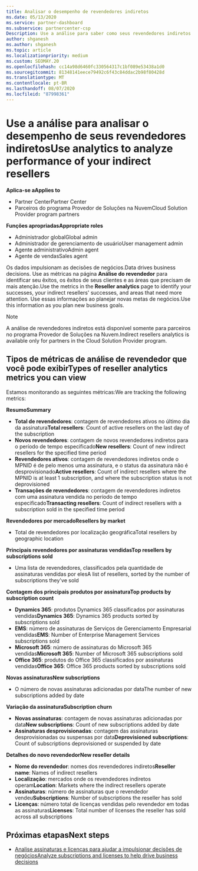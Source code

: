 ```yaml
---
title: Analisar o desempenho de revendedores indiretos
ms.date: 05/13/2020
ms.service: partner-dashboard
ms.subservice: partnercenter-csp
Description: Use a análise para saber como seus revendedores indiretos estão fazendo, ambos os sucessos e as áreas que podem precisar de mais atenção.
author: shganesh
ms.author: shganesh
ms.topic: article
ms.localizationpriority: medium
ms.custom: SEOMAY.20
ms.openlocfilehash: cc14a98d6460fc330564317c1bf089e53438a1d0
ms.sourcegitcommit: 81348141eece79492c6f43c84ddac2b98f80428d
ms.translationtype: MT
ms.contentlocale: pt-BR
ms.lasthandoff: 08/07/2020
ms.locfileid: "87998361"
---
```

# <a name="use-analytics-to-analyze-performance-of-your-indirect-resellers"></a><span data-ttu-id="1094d-103">Use a análise para analisar o desempenho de seus revendedores indiretos</span><span class="sxs-lookup"><span data-stu-id="1094d-103">Use analytics to analyze performance of your indirect resellers</span></span>

<span data-ttu-id="1094d-104">**Aplica-se a**</span><span class="sxs-lookup"><span data-stu-id="1094d-104">**Applies to**</span></span>

- <span data-ttu-id="1094d-105">Partner Center</span><span class="sxs-lookup"><span data-stu-id="1094d-105">Partner Center</span></span>
- <span data-ttu-id="1094d-106">Parceiros do programa Provedor de Soluções na Nuvem</span><span class="sxs-lookup"><span data-stu-id="1094d-106">Cloud Solution Provider program partners</span></span>

<span data-ttu-id="1094d-107">**Funções apropriadas**</span><span class="sxs-lookup"><span data-stu-id="1094d-107">**Appropriate roles**</span></span>

- <span data-ttu-id="1094d-108">Administrador global</span><span class="sxs-lookup"><span data-stu-id="1094d-108">Global admin</span></span>
- <span data-ttu-id="1094d-109">Administrador de gerenciamento de usuário</span><span class="sxs-lookup"><span data-stu-id="1094d-109">User management admin</span></span>
- <span data-ttu-id="1094d-110">Agente administrativo</span><span class="sxs-lookup"><span data-stu-id="1094d-110">Admin agent</span></span>
- <span data-ttu-id="1094d-111">Agente de vendas</span><span class="sxs-lookup"><span data-stu-id="1094d-111">Sales agent</span></span>

<span data-ttu-id="1094d-112">Os dados impulsionam as decisões de negócios.</span><span class="sxs-lookup"><span data-stu-id="1094d-112">Data drives business decisions.</span></span> <span data-ttu-id="1094d-113">Use as métricas na página **Análise do revendedor** para identificar seu êxitos, os êxitos de seus clientes e as áreas que precisam de mais atenção.</span><span class="sxs-lookup"><span data-stu-id="1094d-113">Use the metrics in the **Reseller analytics** page to identify your successes, your indirect resellers' successes, and areas that need more attention.</span></span> <span data-ttu-id="1094d-114">Use essas informações ao planejar novas metas de negócios.</span><span class="sxs-lookup"><span data-stu-id="1094d-114">Use this information as you plan new business goals.</span></span>

> [!NOTE]
> <span data-ttu-id="1094d-115">A análise de revendedores indiretos está disponível somente para parceiros no programa Provedor de Soluções na Nuvem.</span><span class="sxs-lookup"><span data-stu-id="1094d-115">Indirect resellers analytics is available only for partners in the Cloud Solution Provider program.</span></span>

## <a name="types-of-reseller-analytics-metrics-you-can-view"></a><span data-ttu-id="1094d-116">Tipos de métricas de análise de revendedor que você pode exibir</span><span class="sxs-lookup"><span data-stu-id="1094d-116">Types of reseller analytics metrics you can view</span></span>

<span data-ttu-id="1094d-117">Estamos monitorando as seguintes métricas:</span><span class="sxs-lookup"><span data-stu-id="1094d-117">We are tracking the following metrics:</span></span>

<span data-ttu-id="1094d-118">**Resumo**</span><span class="sxs-lookup"><span data-stu-id="1094d-118">**Summary**</span></span>  
 - <span data-ttu-id="1094d-119">**Total de revendedores**: contagem de revendedores ativos no último dia da assinatura</span><span class="sxs-lookup"><span data-stu-id="1094d-119">**Total resellers**: Count of active resellers on the last day of the subscription</span></span>  
 - <span data-ttu-id="1094d-120">**Novos revendedores**: contagem de novos revendedores indiretos para o período de tempo especificado</span><span class="sxs-lookup"><span data-stu-id="1094d-120">**New resellers**: Count of new indirect resellers for the specified time period</span></span>  
 - <span data-ttu-id="1094d-121">**Revendedores ativos**: contagem de revendedores indiretos onde o MPNID é de pelo menos uma assinatura, e o status da assinatura não é desprovisionado</span><span class="sxs-lookup"><span data-stu-id="1094d-121">**Active resellers**: Count of indirect resellers where the MPNID is at least 1 subscription, and where the subscription status is not deprovisioned</span></span>  
 - <span data-ttu-id="1094d-122">**Transações de revendedores**: contagem de revendedores indiretos com uma assinatura vendida no período de tempo especificado</span><span class="sxs-lookup"><span data-stu-id="1094d-122">**Transacting resellers**: Count of indirect resellers with a subscription sold in the specified time period</span></span>  

<span data-ttu-id="1094d-123">**Revendedores por mercado**</span><span class="sxs-lookup"><span data-stu-id="1094d-123">**Resellers by market**</span></span>  
 - <span data-ttu-id="1094d-124">Total de revendedores por localização geográfica</span><span class="sxs-lookup"><span data-stu-id="1094d-124">Total resellers by geographic location</span></span>  

<span data-ttu-id="1094d-125">**Principais revendedores por assinaturas vendidas**</span><span class="sxs-lookup"><span data-stu-id="1094d-125">**Top resellers by subscriptions sold**</span></span>
 - <span data-ttu-id="1094d-126">Uma lista de revendedores, classificados pela quantidade de assinaturas vendidas por eles</span><span class="sxs-lookup"><span data-stu-id="1094d-126">A list of resellers, sorted by the number of subscriptions they've sold</span></span>  

<span data-ttu-id="1094d-127">**Contagem dos principais produtos por assinatura**</span><span class="sxs-lookup"><span data-stu-id="1094d-127">**Top products by subscription count**</span></span>  
 - <span data-ttu-id="1094d-128">**Dynamics 365**: produtos Dynamics 365 classificados por assinaturas vendidas</span><span class="sxs-lookup"><span data-stu-id="1094d-128">**Dynamics 365**: Dynamics 365 products sorted by subscriptions sold</span></span>  
 - <span data-ttu-id="1094d-129">**EMS**: número de assinaturas de Serviços de Gerenciamento Empresarial vendidas</span><span class="sxs-lookup"><span data-stu-id="1094d-129">**EMS**: Number of Enterprise Management Services subscriptions sold</span></span>  
 - <span data-ttu-id="1094d-130">**Microsoft 365**: número de assinaturas do Microsoft 365 vendidas</span><span class="sxs-lookup"><span data-stu-id="1094d-130">**Microsoft 365**: Number of Microsoft 365 subscriptions sold</span></span>  
 - <span data-ttu-id="1094d-131">**Office 365**: produtos do Office 365 classificados por assinaturas vendidas</span><span class="sxs-lookup"><span data-stu-id="1094d-131">**Office 365**: Office 365 products sorted by subscriptions sold</span></span>  

<span data-ttu-id="1094d-132">**Novas assinaturas**</span><span class="sxs-lookup"><span data-stu-id="1094d-132">**New subscriptions**</span></span>  
 - <span data-ttu-id="1094d-133">O número de novas assinaturas adicionadas por data</span><span class="sxs-lookup"><span data-stu-id="1094d-133">The number of new subscriptions added by date</span></span>  

<span data-ttu-id="1094d-134">**Variação da assinatura**</span><span class="sxs-lookup"><span data-stu-id="1094d-134">**Subscription churn**</span></span>  
 - <span data-ttu-id="1094d-135">**Novas assinaturas**: contagem de novas assinaturas adicionadas por data</span><span class="sxs-lookup"><span data-stu-id="1094d-135">**New subscriptions**: Count of new subscriptions added by date</span></span>  
 - <span data-ttu-id="1094d-136">**Assinaturas desprovisionadas**: contagem das assinaturas desprovisionadas ou suspensas por data</span><span class="sxs-lookup"><span data-stu-id="1094d-136">**Deprovisioned subscriptions**: Count of subscriptions deprovisioned or suspended by date</span></span>  

<span data-ttu-id="1094d-137">**Detalhes do novo revendedor**</span><span class="sxs-lookup"><span data-stu-id="1094d-137">**New reseller details**</span></span>  
 - <span data-ttu-id="1094d-138">**Nome do revendedor**: nomes dos revendedores indiretos</span><span class="sxs-lookup"><span data-stu-id="1094d-138">**Reseller name**: Names of indirect resellers</span></span>  
 - <span data-ttu-id="1094d-139">**Localização**: mercados onde os revendedores indiretos operam</span><span class="sxs-lookup"><span data-stu-id="1094d-139">**Location**: Markets where the indirect resellers operate</span></span>  
 - <span data-ttu-id="1094d-140">**Assinaturas**: número de assinaturas que o revendedor vendeu</span><span class="sxs-lookup"><span data-stu-id="1094d-140">**Subscriptions**: Number of subscriptions the reseller has sold</span></span>  
 - <span data-ttu-id="1094d-141">**Licenças**: número total de licenças vendidas pelo revendedor em todas as assinaturas</span><span class="sxs-lookup"><span data-stu-id="1094d-141">**Licenses**: Total number of licenses the reseller has sold across all subscriptions</span></span>  
  
## <a name="next-steps"></a><span data-ttu-id="1094d-142">Próximas etapas</span><span class="sxs-lookup"><span data-stu-id="1094d-142">Next steps</span></span>

- [<span data-ttu-id="1094d-143">Analise assinaturas e licenças para ajudar a impulsionar decisões de negócios</span><span class="sxs-lookup"><span data-stu-id="1094d-143">Analyze subscriptions and licenses to help drive business decisions</span></span>](analyze-subscriptions-licenses.md)